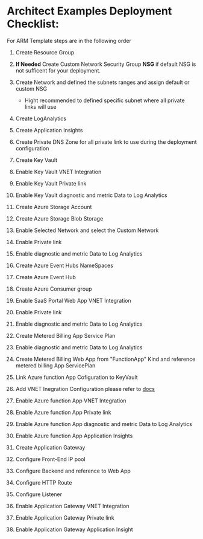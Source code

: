 # Architect Examples Deployment Checklist:
For ARM Template steps are in the following order
1. Create Resource Group 
2. **If Needed** Create Custom Network Security Group **NSG** if default NSG is not sufficent for your deployment. 
3. Create Network and defined the subnets ranges and assign default or custom NSG
    - Hight recommended to defined specific subnet where all private links will use   
4. Create LogAnalytics
5. Create Application Insights
6. Create Private DNS Zone for all private link to use during the deployment configuration
7. Create Key Vault
8. Enable Key Vault VNET Integration
9. Enable Key Vault Private link
10. Enable Key Vault diagnostic and metric Data to Log Analytics

17. Create Azure Storage Account
17. Create Azure Storage Blob Storage
19. Enable Selected Network and select the Custom Network
20. Enable Private link
26. Enable diagnostic and metric Data to Log Analytics

17. Create Azure Event Hubs NameSpaces
17. Create Azure Event Hub
17. Create Azure Consumer group
30. Enable SaaS Portal Web App VNET Integration
20. Enable Private link
26. Enable diagnostic and metric Data to Log Analytics


25. Create Metered Billing App Service Plan 
26. Enable diagnostic and metric Data to Log Analytics
27. Create Metered Billing Web App from "FunctionApp" Kind and reference metered billing App ServicePlan 

28. Link Azure function App Cofiguration to KeyVault
29. Add VNET Inegration Configuration please refer to [docs](https://docs.microsoft.com/en-us/azure/app-service/overview-vnet-integration)
30. Enable Azure function App VNET Integration
31. Enable Azure function App Private link
32. Enable Azure function App diagnostic and metric Data to Log Analytics
33. Enable Azure function App Application Insights

43. Create Application Gateway
44. Configure Front-End IP pool
45. Configure Backend and reference to Web App
46. Configure HTTP Route
47. Configure Listener
48. Enable Application Gateway VNET Integration
49. Enable Application Gateway Private link
50. Enable Application Gateway Application Insight







